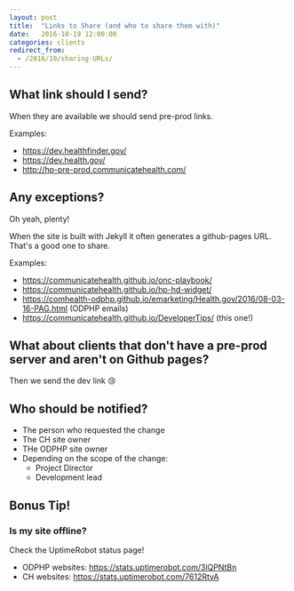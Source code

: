 ```yaml
---
layout: post
title:  "Links to Share (and who to share them with)"
date:   2016-10-19 12:00:00
categories: clients
redirect_from:
  - /2016/10/sharing-URLs/
---
```


## What link should I send?

When they are available we should send pre-prod links.

Examples:

  * <https://dev.healthfinder.gov/>
  * <https://dev.health.gov/>
  * <http://hp-pre-prod.communicatehealth.com/>

## Any exceptions?

Oh yeah, plenty!

When the site is built with Jekyll it often generates a github-pages URL. That's a good one to share.

Examples:

  * <https://communicatehealth.github.io/onc-playbook/>
  * <https://communicatehealth.github.io/hp-hd-widget/>
  * <https://comhealth-odphp.github.io/emarketing/Health.gov/2016/08-03-16-PAG.html> (ODPHP emails)
  * <https://communicatehealth.github.io/DeveloperTips/> (this one!)

## What about clients that don't have a pre-prod server and aren't on Github pages?

Then we send the dev link :cry:

## Who should be notified?

  * The person who requested the change
  * The CH site owner
  * THe ODPHP site owner
  * Depending on the scope of the change:
      - Project Director
      - Development lead

## Bonus Tip!

### Is my site offline?

Check the UptimeRobot status page!

  * ODPHP websites: <https://stats.uptimerobot.com/3lQPNtBn>
  * CH websites: <https://stats.uptimerobot.com/7612RtvA>
